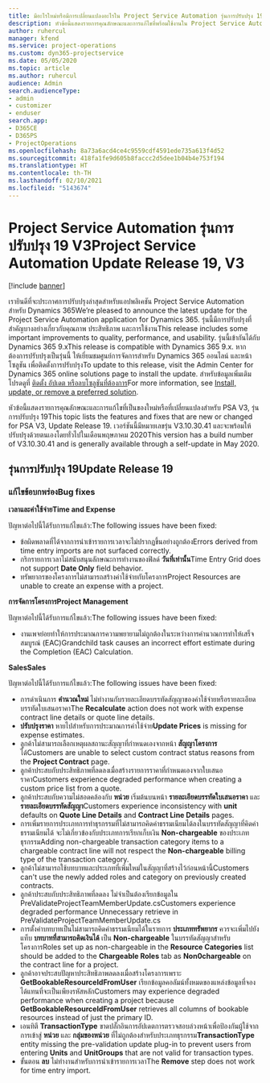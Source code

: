 ```yaml
---
title: มีอะไรใหม่หรือมีการเปลี่ยนแปลงอะไรใน Project Service Automation รุ่นการปรับปรุง 19 V3
description: หัวข้อนี้แสดงรายการคุณลักษณะและการแก้ไขที่พร้อมใช้งานใน Project Service Automation รุ่นการปรับปรุง 19 V3
author: ruhercul
manager: kfend
ms.service: project-operations
ms.custom: dyn365-projectservice
ms.date: 05/05/2020
ms.topic: article
ms.author: ruhercul
audience: Admin
search.audienceType:
- admin
- customizer
- enduser
search.app:
- D365CE
- D365PS
- ProjectOperations
ms.openlocfilehash: 8a73a6acd4ce4c9559cdf4591ede735a613f4d52
ms.sourcegitcommit: 418fa1fe9d605b8faccc2d5dee1b04b4e753f194
ms.translationtype: HT
ms.contentlocale: th-TH
ms.lasthandoff: 02/10/2021
ms.locfileid: "5143674"
---
```

# <a name="project-service-automation-update-release-19-v3"></a><span data-ttu-id="7068c-103">Project Service Automation รุ่นการปรับปรุง 19 V3</span><span class="sxs-lookup"><span data-stu-id="7068c-103">Project Service Automation Update Release 19, V3</span></span>

[!include [banner](../includes/psa-now-project-operations.md)]

<span data-ttu-id="7068c-104">เรายินดีที่จะประกาศการปรับปรุงล่าสุดสำหรับแอปพลิเคชัน Project Service Automation สำหรับ Dynamics 365</span><span class="sxs-lookup"><span data-stu-id="7068c-104">We’re pleased to announce the latest update for the Project Service Automation application for Dynamics 365.</span></span> <span data-ttu-id="7068c-105">รุ่นนี้มีการปรับปรุงที่สำคัญบางอย่างเกี่ยวกับคุณภาพ ประสิทธิภาพ และการใช้งาน</span><span class="sxs-lookup"><span data-stu-id="7068c-105">This release includes some important improvements to quality, performance, and usability.</span></span> <span data-ttu-id="7068c-106">รุ่นนี้เข้ากันได้กับ Dynamics 365 9.x</span><span class="sxs-lookup"><span data-stu-id="7068c-106">This release is compatible with Dynamics 365 9.x.</span></span> <span data-ttu-id="7068c-107">หากต้องการปรับปรุงเป็นรุ่นนี้ ให้เยี่ยมชมศูนย์การจัดการสำหรับ Dynamics 365 ออนไลน์ และหน้าโซลูชัน เพื่อติดตั้งการปรับปรุง</span><span class="sxs-lookup"><span data-stu-id="7068c-107">To update to this release, visit the Admin Center for Dynamics 365 online solutions page to install the update.</span></span> <span data-ttu-id="7068c-108">สำหรับข้อมูลเพิ่มเติม โปรดดูที่ [ติดตั้ง อัปเดต หรือลบโซลูชันที่ต้องการ](https://docs.microsoft.com/power-platform/admin/install-remove-preferred-solution)</span><span class="sxs-lookup"><span data-stu-id="7068c-108">For more information, see [Install, update, or remove a preferred solution](https://docs.microsoft.com/power-platform/admin/install-remove-preferred-solution).</span></span>

<span data-ttu-id="7068c-109">หัวข้อนี้แสดงรายการคุณลักษณะและการแก้ไขที่เป็นของใหม่หรือที่เปลี่ยนแปลงสำหรับ PSA V3, รุ่นการปรับปรุง 19</span><span class="sxs-lookup"><span data-stu-id="7068c-109">This topic lists the features and fixes that are new or changed for PSA V3, Update Release 19.</span></span> <span data-ttu-id="7068c-110">เวอร์ชันนี้มีหมายเลขรุ่น V3.10.30.41 และจะพร้อมให้ปรับปรุงด้วยตนเองโดยทั่วไปในเดือนพฤษภาคม 2020</span><span class="sxs-lookup"><span data-stu-id="7068c-110">This version has a build number of V3.10.30.41 and is generally available through a self-update in May 2020.</span></span>

## <a name="update-release-19"></a><span data-ttu-id="7068c-111">รุ่นการปรับปรุง 19</span><span class="sxs-lookup"><span data-stu-id="7068c-111">Update Release 19</span></span>

### <a name="bug-fixes"></a><span data-ttu-id="7068c-112">แก้ไขข้อบกพร่อง</span><span class="sxs-lookup"><span data-stu-id="7068c-112">Bug fixes</span></span>

<span data-ttu-id="7068c-113">**เวลาและค่าใช้จ่าย**</span><span class="sxs-lookup"><span data-stu-id="7068c-113">**Time and Expense**</span></span>

<span data-ttu-id="7068c-114">ปัญหาต่อไปนี้ได้รับการแก้ไขแล้ว:</span><span class="sxs-lookup"><span data-stu-id="7068c-114">The following issues have been fixed:</span></span> 

- <span data-ttu-id="7068c-115">ข้อผิดพลาดที่ได้จากการนำเข้ารายการเวลาจะไม่ปรากฏขึ้นอย่างถูกต้อง</span><span class="sxs-lookup"><span data-stu-id="7068c-115">Errors derived from time entry imports are not surfaced correctly.</span></span>
- <span data-ttu-id="7068c-116">กริกรายการเวลาไม่สนับสนุนลักษณะการทำงานของฟิลด์ **วันที่เท่านั้น**</span><span class="sxs-lookup"><span data-stu-id="7068c-116">Time Entry Grid does not support **Date Only** field behavior.</span></span>
- <span data-ttu-id="7068c-117">ทรัพยากรของโครงการไม่สามารถสร้างค่าใช้จ่ายกับโครงการ</span><span class="sxs-lookup"><span data-stu-id="7068c-117">Project Resources are unable to create an expense with a project.</span></span>

<span data-ttu-id="7068c-118">**การจัดการโครงการ**</span><span class="sxs-lookup"><span data-stu-id="7068c-118">**Project Management**</span></span>

<span data-ttu-id="7068c-119">ปัญหาต่อไปนี้ได้รับการแก้ไขแล้ว:</span><span class="sxs-lookup"><span data-stu-id="7068c-119">The following issues have been fixed:</span></span> 

-  <span data-ttu-id="7068c-120">งานเพจย่อยทำให้การประมาณการความพยายามไม่ถูกต้องในระหว่างการคำนวณการทำให้เสร็จสมบูรณ์ (EAC)</span><span class="sxs-lookup"><span data-stu-id="7068c-120">Grandchild task causes an incorrect effort estimate during the Completion (EAC) Calculation.</span></span>

<span data-ttu-id="7068c-121">**Sales**</span><span class="sxs-lookup"><span data-stu-id="7068c-121">**Sales**</span></span>

<span data-ttu-id="7068c-122">ปัญหาต่อไปนี้ได้รับการแก้ไขแล้ว:</span><span class="sxs-lookup"><span data-stu-id="7068c-122">The following issues have been fixed:</span></span> 

- <span data-ttu-id="7068c-123">การดำเนินการ **คำนวณใหม่** ไม่ทำงานกับรายละเอียดบรรทัดสัญญาของค่าใช้จ่ายหรือรายละเอียดบรรทัดใบเสนอราคา</span><span class="sxs-lookup"><span data-stu-id="7068c-123">The **Recalculate** action does not work with expense contract line details or quote line details.</span></span>
- <span data-ttu-id="7068c-124">**ปรับปรุงราคา** หายไปสำหรับการประมาณการค่าใช้จ่าย</span><span class="sxs-lookup"><span data-stu-id="7068c-124">**Update Prices** is missing for expense estimates.</span></span>
-  <span data-ttu-id="7068c-125">ลูกค้าไม่สามารถเลือกเหตุผลสถานะสัญญาที่กำหนดเองจากหน้า **สัญญาโครงการ** ได้</span><span class="sxs-lookup"><span data-stu-id="7068c-125">Customers are unable to select custom contract status reasons from the **Project Contract** page.</span></span>
- <span data-ttu-id="7068c-126">ลูกค้าประสบกับประสิทธิภาพที่ลดลงเมื่อสร้างรายการราคาที่กำหนดเองจากใบเสนอราคา</span><span class="sxs-lookup"><span data-stu-id="7068c-126">Customers experience degraded performance when creating a custom price list from a quote.</span></span>
- <span data-ttu-id="7068c-127">ลูกค้าประสบกับความไม่สอดคล้องกับ **หน่วย** เริ่มต้นบนหน้า **รายละเอียดบรรทัดใบเสนอราคา** และ **รายละเอียดบรรทัดสัญญา**</span><span class="sxs-lookup"><span data-stu-id="7068c-127">Customers experience inconsistency with **unit** defaults on **Quote Line Details** and **Contract Line Details** pages.</span></span>
- <span data-ttu-id="7068c-128">การเพิ่มรายการประเภทการทำธุรกรรมที่ไม่สามารถคิดค่าธรรมเนียมได้ลงในบรรทัดสัญญาที่คิดค่าธรรมเนียมได้ จะไม่เกี่ยวข้องกับประเภทการเรียกเก็บเงิน **Non-chargeable** ของประเภทธุรกรรม</span><span class="sxs-lookup"><span data-stu-id="7068c-128">Adding non-chargeable transaction category items to a chargeable contract line will not respect the **Non-chargeable** billing type of the transaction category.</span></span>
- <span data-ttu-id="7068c-129">ลูกค้าไม่สามารถใช้บทบาทและประเภทที่เพิ่มใหม่ในสัญญาที่สร้างไว้ก่อนหน้านี้</span><span class="sxs-lookup"><span data-stu-id="7068c-129">Customers can't use the newly added roles and category on previously created contracts.</span></span>
- <span data-ttu-id="7068c-130">ลูกค้าประสบกับประสิทธิภาพที่ลดลง ไม่จำเป็นต้องเรียกข้อมูลใน PreValidateProjectTeamMemberUpdate.cs</span><span class="sxs-lookup"><span data-stu-id="7068c-130">Customers experience degraded performance Unnecessary retrieve in PreValidateProjectTeamMemberUpdate.cs</span></span>
- <span data-ttu-id="7068c-131">การตั้งค่าบทบาทเป็นไม่สามารถคิดค่าธรรมเนียมได้ในรายการ **ประเภททรัพยากร** ควรจะเพิ่มไปยังแท็บ **บทบาทที่สามารถคิดเงินได้** เป็น **Non-chargeable** ในบรรทัดสัญญาสำหรับโครงการ</span><span class="sxs-lookup"><span data-stu-id="7068c-131">Roles set up as non-chargeable in the **Resource Categories** list should be added to the **Chargeable Roles** tab as **Non0chargeable** on the contract line for a project.</span></span>
- <span data-ttu-id="7068c-132">ลูกค้าอาจประสบปัญหาประสิทธิภาพลดลงเมื่อสร้างโครงการเพราะ **GetBookableResourceIdFromUser** เรียกข้อมูลคอลัมน์ทั้งหมดของแหล่งข้อมูลที่จองได้แทนที่จะเป็นเพียงรหัสหลัก</span><span class="sxs-lookup"><span data-stu-id="7068c-132">Customers may experience degraded performance when creating a project because **GetBookableResourceIdFromUser** retrieves all columns of bookable resources instead of just the primary ID.</span></span>
- <span data-ttu-id="7068c-133">เอนทิตี **TransactionType** ขาดปลั๊กอินการอัปเดตการตรวจสอบล่วงหน้าเพื่อป้องกันผู้ใช้จากการเข้าสู่ **หน่วย** และ **กลุ่มของหน่วย** ที่ไม่ถูกต้องสำหรับประเภทธุรกรรม</span><span class="sxs-lookup"><span data-stu-id="7068c-133">**TransactionType** entity missing the pre-validation update plug-in to prevent users from entering **Units** and **UnitGroups** that are not valid for transaction types.</span></span>
- <span data-ttu-id="7068c-134">ขั้นตอน **ลบ** ไม่ทำงานสำหรับการนำเข้ารายการเวลา</span><span class="sxs-lookup"><span data-stu-id="7068c-134">The **Remove** step does not work for time entry import.</span></span>
